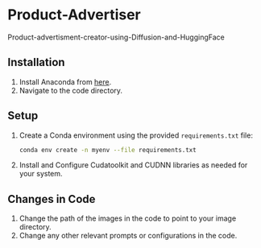 # Product-Advertiser
 Product-advertisment-creator-using-Diffusion-and-HuggingFace
## Installation

1. Install Anaconda from [here](https://www.anaconda.com/products/individual).
2. Navigate to the code directory.

## Setup

1. Create a Conda environment using the provided `requirements.txt` file:
   ```bash
   conda env create -n myenv --file requirements.txt
2. Install and Configure Cudatoolkit and CUDNN libraries as needed for your system.
## Changes in Code
1. Change the path of the images in the code to point to your image directory.
2. Change any other relevant prompts or configurations in the code.

